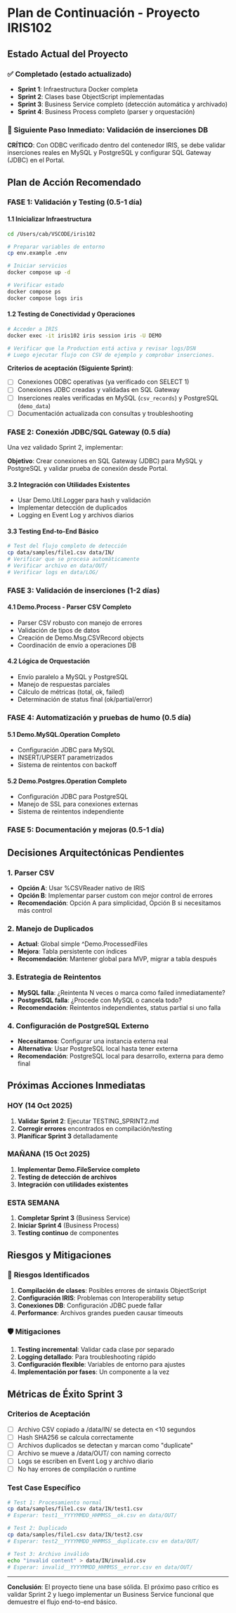# Plan de Continuación - Proyecto IRIS102

## Estado Actual del Proyecto

### ✅ Completado (estado actualizado)
- **Sprint 1**: Infraestructura Docker completa
- **Sprint 2**: Clases base ObjectScript implementadas
- **Sprint 3**: Business Service completo (detección automática y archivado)
- **Sprint 4**: Business Process completo (parser y orquestación)

### 🔄 Siguiente Paso Inmediato: Validación de inserciones DB

**CRÍTICO**: Con ODBC verificado dentro del contenedor IRIS, se debe validar inserciones reales en MySQL y PostgreSQL y configurar SQL Gateway (JDBC) en el Portal.

## Plan de Acción Recomendado

### FASE 1: Validación y Testing (0.5-1 día)

#### 1.1 Inicializar Infraestructura
```bash
cd /Users/cab/VSCODE/iris102

# Preparar variables de entorno
cp env.example .env

# Iniciar servicios
docker compose up -d

# Verificar estado
docker compose ps
docker compose logs iris
```

#### 1.2 Testing de Conectividad y Operaciones
```bash
# Acceder a IRIS
docker exec -it iris102 iris session iris -U DEMO

# Verificar que la Production está activa y revisar logs/DSN
# Luego ejecutar flujo con CSV de ejemplo y comprobar inserciones.
```

**Criterios de aceptación (Siguiente Sprint)**:
- [ ] Conexiones ODBC operativas (ya verificado con SELECT 1)
- [ ] Conexiones JDBC creadas y validadas en SQL Gateway
- [ ] Inserciones reales verificadas en MySQL (`csv_records`) y PostgreSQL (`demo_data`)
- [ ] Documentación actualizada con consultas y troubleshooting

### FASE 2: Conexión JDBC/SQL Gateway (0.5 día)

Una vez validado Sprint 2, implementar:

**Objetivo**: Crear conexiones en SQL Gateway (JDBC) para MySQL y PostgreSQL y validar prueba de conexión desde Portal.

#### 3.2 Integración con Utilidades Existentes
- Usar Demo.Util.Logger para hash y validación
- Implementar detección de duplicados
- Logging en Event Log y archivos diarios

#### 3.3 Testing End-to-End Básico
```bash
# Test del flujo completo de detección
cp data/samples/file1.csv data/IN/
# Verificar que se procesa automáticamente
# Verificar archivo en data/OUT/
# Verificar logs en data/LOG/
```

### FASE 3: Validación de inserciones (1-2 días)

#### 4.1 Demo.Process - Parser CSV Completo
- Parser CSV robusto con manejo de errores
- Validación de tipos de datos
- Creación de Demo.Msg.CSVRecord objects
- Coordinación de envío a operaciones DB

#### 4.2 Lógica de Orquestación
- Envío paralelo a MySQL y PostgreSQL
- Manejo de respuestas parciales
- Cálculo de métricas (total, ok, failed)
- Determinación de status final (ok/partial/error)

### FASE 4: Automatización y pruebas de humo (0.5 día)

#### 5.1 Demo.MySQL.Operation Completo
- Configuración JDBC para MySQL
- INSERT/UPSERT parametrizados
- Sistema de reintentos con backoff

#### 5.2 Demo.Postgres.Operation Completo
- Configuración JDBC para PostgreSQL
- Manejo de SSL para conexiones externas
- Sistema de reintentos independiente

### FASE 5: Documentación y mejoras (0.5-1 día)

## Decisiones Arquitectónicas Pendientes

### 1. **Parser CSV**
- **Opción A**: Usar %CSVReader nativo de IRIS
- **Opción B**: Implementar parser custom con mejor control de errores
- **Recomendación**: Opción A para simplicidad, Opción B si necesitamos más control

### 2. **Manejo de Duplicados**
- **Actual**: Global simple ^Demo.ProcessedFiles
- **Mejora**: Tabla persistente con índices
- **Recomendación**: Mantener global para MVP, migrar a tabla después

### 3. **Estrategia de Reintentos**
- **MySQL falla**: ¿Reintenta N veces o marca como failed inmediatamente?
- **PostgreSQL falla**: ¿Procede con MySQL o cancela todo?
- **Recomendación**: Reintentos independientes, status partial si uno falla

### 4. **Configuración de PostgreSQL Externo**
- **Necesitamos**: Configurar una instancia externa real
- **Alternativa**: Usar PostgreSQL local hasta tener externa
- **Recomendación**: PostgreSQL local para desarrollo, externa para demo final

## Próximas Acciones Inmediatas

### HOY (14 Oct 2025)
1. **Validar Sprint 2**: Ejecutar TESTING_SPRINT2.md
2. **Corregir errores** encontrados en compilación/testing
3. **Planificar Sprint 3** detalladamente

### MAÑANA (15 Oct 2025)
1. **Implementar Demo.FileService completo**
2. **Testing de detección de archivos**
3. **Integración con utilidades existentes**

### ESTA SEMANA
1. **Completar Sprint 3** (Business Service)
2. **Iniciar Sprint 4** (Business Process)
3. **Testing continuo** de componentes

## Riesgos y Mitigaciones

### 🚨 **Riesgos Identificados**
1. **Compilación de clases**: Posibles errores de sintaxis ObjectScript
2. **Configuración IRIS**: Problemas con Interoperability setup
3. **Conexiones DB**: Configuración JDBC puede fallar
4. **Performance**: Archivos grandes pueden causar timeouts

### 🛡️ **Mitigaciones**
1. **Testing incremental**: Validar cada clase por separado
2. **Logging detallado**: Para troubleshooting rápido
3. **Configuración flexible**: Variables de entorno para ajustes
4. **Implementación por fases**: Un componente a la vez

## Métricas de Éxito Sprint 3

### Criterios de Aceptación
- [ ] Archivo CSV copiado a /data/IN/ se detecta en <10 segundos
- [ ] Hash SHA256 se calcula correctamente
- [ ] Archivos duplicados se detectan y marcan como "duplicate"
- [ ] Archivo se mueve a /data/OUT/ con naming correcto
- [ ] Logs se escriben en Event Log y archivo diario
- [ ] No hay errores de compilación o runtime

### Test Case Específico
```bash
# Test 1: Procesamiento normal
cp data/samples/file1.csv data/IN/test1.csv
# Esperar: test1__YYYYMMDD_HHMMSS__ok.csv en data/OUT/

# Test 2: Duplicado
cp data/samples/file1.csv data/IN/test2.csv
# Esperar: test2__YYYYMMDD_HHMMSS__duplicate.csv en data/OUT/

# Test 3: Archivo inválido
echo "invalid content" > data/IN/invalid.csv
# Esperar: invalid__YYYYMMDD_HHMMSS__error.csv en data/OUT/
```

---

**Conclusión**: El proyecto tiene una base sólida. El próximo paso crítico es validar Sprint 2 y luego implementar un Business Service funcional que demuestre el flujo end-to-end básico.